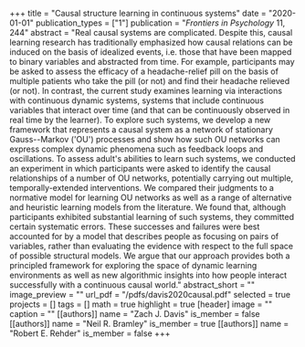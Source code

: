 +++
title = "Causal structure learning in continuous systems"
date = "2020-01-01"
publication_types = ["1"]
publication = "_Frontiers in Psychology_ 11, 244"
abstract = "Real causal systems are complicated. Despite this, causal learning research has traditionally emphasized how causal relations can be induced on the basis of idealized events, i.e. those that have been mapped to binary variables and abstracted from time. For example, participants may be asked to assess the efficacy of a headache-relief pill on the basis of multiple patients who take the pill (or not) and find their headache relieved (or not). In contrast, the current study examines learning via interactions with continuous dynamic systems, systems that include continuous variables that interact over time (and that can be continuously observed in real time by the learner). To explore such systems, we develop a new framework that represents a causal system as a network of stationary Gauss--Markov ('OU') processes and show how such OU networks can express complex dynamic phenomena such as feedback loops and oscillations. To assess adult's abilities to learn such systems, we conducted an experiment in which participants were asked to identify the causal relationships of a number of OU networks, potentially carrying out multiple, temporally-extended interventions. We compared their judgments to a normative model for learning OU networks as well as a range of alternative and heuristic learning models from the literature. We found that, although participants exhibited substantial learning of such systems, they committed certain systematic errors. These successes and failures were best accounted for by a model that describes people as focusing on pairs of variables, rather than evaluating the evidence with respect to the full space of possible structural models. We argue that our approach provides both a principled framework for exploring the space of dynamic learning environments as well as new algorithmic insights into how people interact successfully with a continuous causal world."
abstract_short = ""
image_preview = ""
url_pdf = "/pdfs/davis2020causal.pdf"
selected = true
projects = []
tags = []
math = true
highlight = true
[header]
image = ""
caption = ""
[[authors]]
	name = "Zach J. Davis"
	is_member = false
[[authors]]
	name = "Neil R. Bramley"
	is_member = true
[[authors]]
	name = "Robert E. Rehder"
	is_member = false
+++
